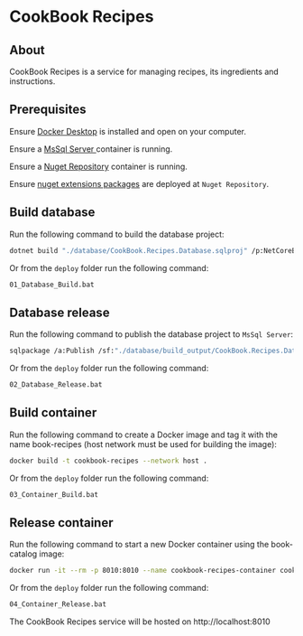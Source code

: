 # CookBook Recipes

## About

CookBook Recipes is a service for managing recipes, its ingredients and instructions.

## Prerequisites

Ensure [Docker Desktop](https://www.docker.com/) is installed and open on your computer.

Ensure a [MsSql Server ](../CookBook.MsSqlServer//README.md/) container is running.

Ensure a [Nuget Repository](../CookBook.NugetRepository/README.md/) container is running.

Ensure [nuget extensions packages](../README.md#deploy) are deployed at `Nuget Repository`.

## Build database

Run the following command to build the database project:

```bash
dotnet build "./database/CookBook.Recipes.Database.sqlproj" /p:NetCoreBuild=true /p:NETCoreTargetsPath="C:\Users\laura.kolcavova\.azuredatastudio\extensions\microsoft.sql-database-projects-1.4.2\BuildDirectory" -o "./database/build_output"
```

Or from the `deploy` folder run the following command:

```Bash
01_Database_Build.bat
```

## Database release

Run the following command to publish the database project to `MsSql Server`:

```Bash
sqlpackage /a:Publish /sf:"./database/build_output/CookBook.Recipes.Database.dacpac" /TargetConnectionString:"Data source=localhost,8000;User Id=SA;Initial Catalog=CookBookRecipes;Integrated Security=False;TrustServerCertificate=True;Application Name=CookBookRecipes;Password=y9WH7F4hNL"
```

Or from the `deploy` folder run the following command:

```Bash
02_Database_Release.bat
```

## Build container

Run the following command to create a Docker image and tag it with the name book-recipes (host network must be used for building the image):

```Bash
docker build -t cookbook-recipes --network host .
```

Or from the `deploy` folder run the following command:

```Bash
03_Container_Build.bat
```

## Release container

Run the following command to start a new Docker container using the book-catalog image:

```Bash
docker run -it --rm -p 8010:8010 --name cookbook-recipes-container cookbook-recipes
```

Or from the `deploy` folder run the following command:

```Bash
04_Container_Release.bat
```

The CookBook Recipes service will be hosted on http://localhost:8010
